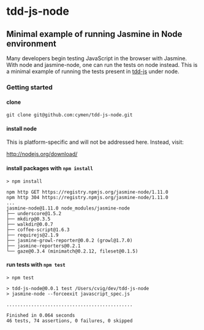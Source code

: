# tdd-js-node
## Minimal example of running Jasmine in Node environment

Many developers begin testing JavaScript in the browser with Jasmine. With node and
jasmine-node, one can run the tests on node instead. This is a minimal example of
running the tests present in [tdd-js](https://github.com/cymen/tdd-js) under node.

### Getting started

#### clone

    git clone git@github.com:cymen/tdd-js-node.git

#### install node

This is platform-specific and will not be addressed here. Instead, visit:

http://nodejs.org/download/

#### install packages with `npm install`

    > npm install

    npm http GET https://registry.npmjs.org/jasmine-node/1.11.0
    npm http 304 https://registry.npmjs.org/jasmine-node/1.11.0
    ...
    jasmine-node@1.11.0 node_modules/jasmine-node
    ├── underscore@1.5.2
    ├── mkdirp@0.3.5
    ├── walkdir@0.0.7
    ├── coffee-script@1.6.3
    ├── requirejs@2.1.9
    ├── jasmine-growl-reporter@0.0.2 (growl@1.7.0)
    ├── jasmine-reporters@0.2.1
    └── gaze@0.3.4 (minimatch@0.2.12, fileset@0.1.5)

#### run tests with `npm test`

    > npm test

    > tdd-js-node@0.0.1 test /Users/cvig/dev/tdd-js-node
    > jasmine-node --forceexit javascript_spec.js

    ..............................................

    Finished in 0.064 seconds
    46 tests, 74 assertions, 0 failures, 0 skipped
